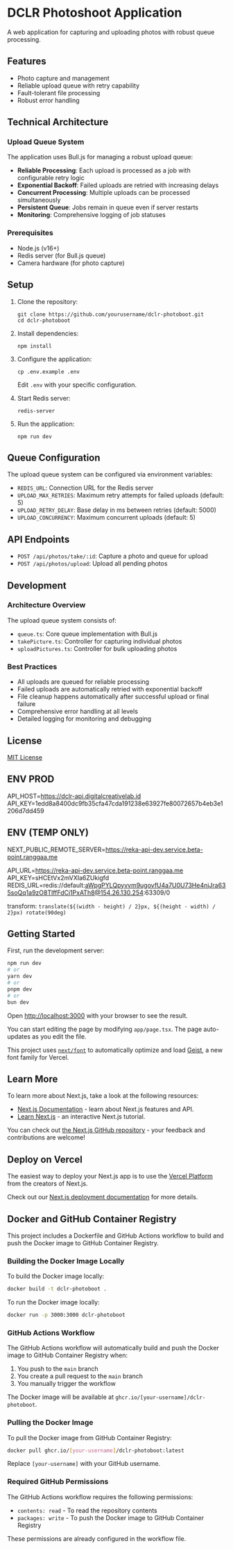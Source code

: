 # DCLR Photoshoot Application

A web application for capturing and uploading photos with robust queue processing.

## Features

- Photo capture and management
- Reliable upload queue with retry capability
- Fault-tolerant file processing
- Robust error handling

## Technical Architecture

### Upload Queue System

The application uses Bull.js for managing a robust upload queue:

- **Reliable Processing**: Each upload is processed as a job with configurable retry logic
- **Exponential Backoff**: Failed uploads are retried with increasing delays
- **Concurrent Processing**: Multiple uploads can be processed simultaneously
- **Persistent Queue**: Jobs remain in queue even if server restarts
- **Monitoring**: Comprehensive logging of job statuses

### Prerequisites

- Node.js (v16+)
- Redis server (for Bull.js queue)
- Camera hardware (for photo capture)

## Setup

1. Clone the repository:
   ```
   git clone https://github.com/yourusername/dclr-photoboot.git
   cd dclr-photoboot
   ```

2. Install dependencies:
   ```
   npm install
   ```

3. Configure the application:
   ```
   cp .env.example .env
   ```
   Edit `.env` with your specific configuration.

4. Start Redis server:
   ```
   redis-server
   ```

5. Run the application:
   ```
   npm run dev
   ```

## Queue Configuration

The upload queue system can be configured via environment variables:

- `REDIS_URL`: Connection URL for the Redis server
- `UPLOAD_MAX_RETRIES`: Maximum retry attempts for failed uploads (default: 5)
- `UPLOAD_RETRY_DELAY`: Base delay in ms between retries (default: 5000)
- `UPLOAD_CONCURRENCY`: Maximum concurrent uploads (default: 5)

## API Endpoints

- `POST /api/photos/take/:id`: Capture a photo and queue for upload
- `POST /api/photos/upload`: Upload all pending photos

## Development

### Architecture Overview

The upload queue system consists of:

- `queue.ts`: Core queue implementation with Bull.js
- `takePicture.ts`: Controller for capturing individual photos
- `uploadPictures.ts`: Controller for bulk uploading photos

### Best Practices

- All uploads are queued for reliable processing
- Failed uploads are automatically retried with exponential backoff
- File cleanup happens automatically after successful upload or final failure
- Comprehensive error handling at all levels
- Detailed logging for monitoring and debugging

## License

[MIT License](LICENSE)

## ENV PROD

API_HOST=https://dclr-api.digitalcreativelab.id
API_KEY=1edd8a8400dc9fb35cfa47cda191238e63927fe80072657b4eb3e1206d7dd459

## ENV (TEMP ONLY)
NEXT_PUBLIC_REMOTE_SERVER=https://reka-api-dev.service.beta-point.ranggaa.me

API_URL=https://reka-api-dev.service.beta-point.ranggaa.me
API_KEY=sHCEtVx2mVXIa6ZUkigfd
REDIS_URL=redis://default:aWpgPYLQpyvvm9ugovfU4a7U0U73He4njJra635soQq1a9zO8TlffFdCj1PxATh8@154.26.130.254:63309/0

transform: `translate(${(width - height) / 2}px, ${(height - width) / 2}px) rotate(90deg)`
## Getting Started

First, run the development server:

```bash
npm run dev
# or
yarn dev
# or
pnpm dev
# or
bun dev
```

Open [http://localhost:3000](http://localhost:3000) with your browser to see the result.

You can start editing the page by modifying `app/page.tsx`. The page auto-updates as you edit the file.

This project uses [`next/font`](https://nextjs.org/docs/app/building-your-application/optimizing/fonts) to automatically optimize and load [Geist](https://vercel.com/font), a new font family for Vercel.

## Learn More

To learn more about Next.js, take a look at the following resources:

- [Next.js Documentation](https://nextjs.org/docs) - learn about Next.js features and API.
- [Learn Next.js](https://nextjs.org/learn) - an interactive Next.js tutorial.

You can check out [the Next.js GitHub repository](https://github.com/vercel/next.js) - your feedback and contributions are welcome!

## Deploy on Vercel

The easiest way to deploy your Next.js app is to use the [Vercel Platform](https://vercel.com/new?utm_medium=default-template&filter=next.js&utm_source=create-next-app&utm_campaign=create-next-app-readme) from the creators of Next.js.

Check out our [Next.js deployment documentation](https://nextjs.org/docs/app/building-your-application/deploying) for more details.

## Docker and GitHub Container Registry

This project includes a Dockerfile and GitHub Actions workflow to build and push the Docker image to GitHub Container Registry.

### Building the Docker Image Locally

To build the Docker image locally:

```bash
docker build -t dclr-photoboot .
```

To run the Docker image locally:

```bash
docker run -p 3000:3000 dclr-photoboot
```

### GitHub Actions Workflow

The GitHub Actions workflow will automatically build and push the Docker image to GitHub Container Registry when:

1. You push to the `main` branch
2. You create a pull request to the `main` branch
3. You manually trigger the workflow

The Docker image will be available at `ghcr.io/[your-username]/dclr-photoboot`.

### Pulling the Docker Image

To pull the Docker image from GitHub Container Registry:

```bash
docker pull ghcr.io/[your-username]/dclr-photoboot:latest
```

Replace `[your-username]` with your GitHub username.

### Required GitHub Permissions

The GitHub Actions workflow requires the following permissions:
- `contents: read` - To read the repository contents
- `packages: write` - To push the Docker image to GitHub Container Registry

These permissions are already configured in the workflow file.
